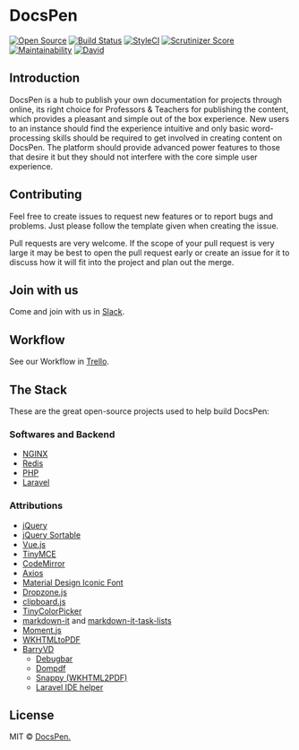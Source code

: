 # DocsPen

[![Open Source](https://unpkg.com/docspen@18.0.2/imgs/open-source.svg)](https://github.com/DocsPen/Platform)
[![Build Status](https://travis-ci.org/DocsPen/Platform.svg?branch=master)](https://travis-ci.org/DocsPen/Platform)
[![StyleCI](https://styleci.io/repos/115519619/shield?branch=master)](https://styleci.io/repos/115519619)
[![Scrutinizer Score](https://scrutinizer-ci.com/g/DocsPen/Platform/badges/quality-score.png?b=master)](https://scrutinizer-ci.com/g/DocsPen/Platform/)
[![Maintainability](https://api.codeclimate.com/v1/badges/5aeeae9df8b7eb42f21f/maintainability)](https://codeclimate.com/github/DocsPen/Platform/maintainability)
[![David](https://img.shields.io/david/DocsPen/Platform.svg)](https://david-dm.org/DocsPen/Platform?view=list)

## Introduction

DocsPen is a hub to publish your own documentation for projects through online, its right choice for  Professors & Teachers for publishing the content, which provides a pleasant and simple out of the box experience. New users to an instance should find the experience intuitive and only basic word-processing skills should be required to get involved in creating content on DocsPen. The platform should provide advanced power features to those that desire it but they should not interfere with the core simple user experience.

## Contributing

Feel free to create issues to request new features or to report bugs and problems. Just please follow the template given when creating the issue.

Pull requests are very welcome. If the scope of your pull request is very large it may be best to open the pull request early or create an issue for it to discuss how it will fit into the project and plan out the merge.

## Join with us

Come and join with us in [Slack](https://docspen-slack.herokuapp.com).

## Workflow

See our Workflow in [Trello](http://bit.ly/dptrello).

## The Stack

These are the great open-source projects used to help build DocsPen:

### Softwares and Backend
* [NGINX](https://nginx.org)
* [Redis](https://redis.io)
* [PHP](https://php.net)
* [Laravel](https://laravel.com/)

### Attributions
* [jQuery](https://jquery.com/)
* [jQuery Sortable](https://johnny.github.io/jquery-sortable/)
* [Vue.js](http://vuejs.org/)
* [TinyMCE](https://www.tinymce.com/)
* [CodeMirror](https://codemirror.net)
* [Axios](https://github.com/mzabriskie/axios)
* [Material Design Iconic Font](http://zavoloklom.github.io/material-design-iconic-font/icons.html)
* [Dropzone.js](http://www.dropzonejs.com/)
* [clipboard.js](https://clipboardjs.com/)
* [TinyColorPicker](http://www.dematte.at/tinyColorPicker/index.html)
* [markdown-it](https://github.com/markdown-it/markdown-it) and [markdown-it-task-lists](https://github.com/revin/markdown-it-task-lists)
* [Moment.js](http://momentjs.com/)
* [WKHTMLtoPDF](http://wkhtmltopdf.org/index.html)
* [BarryVD](https://github.com/barryvdh)
    * [Debugbar](https://github.com/barryvdh/laravel-debugbar)
    * [Dompdf](https://github.com/barryvdh/laravel-dompdf)
    * [Snappy (WKHTML2PDF)](https://github.com/barryvdh/laravel-snappy)
    * [Laravel IDE helper](https://github.com/barryvdh/laravel-ide-helper)

## License
MIT © [DocsPen.](https://docspen.com)
